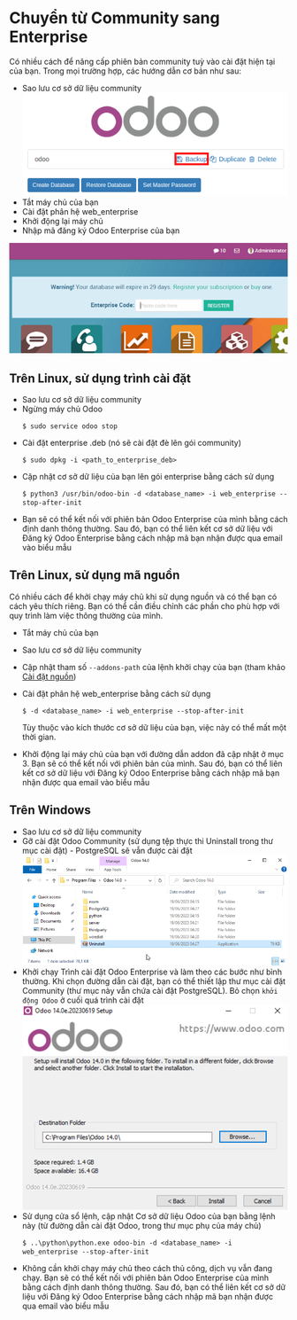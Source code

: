 <a id="setup-enterprise"></a>

# Chuyển từ Community sang Enterprise

Có nhiều cách để nâng cấp phiên bản community tuỳ vào cài đặt hiện tại của bạn. Trong mọi trường hợp, các hướng dẫn cơ bản như sau:

* Sao lưu cơ sở dữ liệu community
  ![image](../../.gitbook/assets/db_manager.png)
* Tắt máy chủ của bạn
* Cài đặt phân hệ web_enterprise
* Khởi động lại máy chủ
* Nhập mã đăng ký Odoo Enterprise của bạn

![image](../../.gitbook/assets/enterprise_code.png)

## Trên Linux, sử dụng trình cài đặt

* Sao lưu cơ sở dữ liệu community
* Ngừng máy chủ Odoo
  ```console
  $ sudo service odoo stop
  ```
* Cài đặt enterprise .deb (nó sẽ cài đặt đè lên gói community)
  ```console
  $ sudo dpkg -i <path_to_enterprise_deb>
  ```
* Cập nhật cơ sở dữ liệu của bạn lên gói enterprise bằng cách sử dụng
  ```console
  $ python3 /usr/bin/odoo-bin -d <database_name> -i web_enterprise --stop-after-init
  ```
* Bạn sẽ có thể kết nối với phiên bản Odoo Enterprise của mình bằng cách định danh thông thường. Sau đó, bạn có thể liên kết cơ sở dữ liệu với Đăng ký Odoo Enterprise bằng cách nhập mã bạn nhận được qua email vào biểu mẫu

## Trên Linux, sử dụng mã nguồn

Có nhiều cách để khởi chạy máy chủ khi sử dụng nguồn và có thể bạn có cách yêu thích riêng. Bạn có thể cần điều chỉnh các phần cho phù hợp với quy trình làm việc thông thường của mình.

* Tắt máy chủ của bạn
* Sao lưu cơ sở dữ liệu community
* Cập nhật tham số `--addons-path` của lệnh khởi chạy của bạn (tham khảo [Cài đặt nguồn](source.md))
* Cài đặt phân hệ web_enterprise bằng cách sử dụng
  ```console
  $ -d <database_name> -i web_enterprise --stop-after-init
  ```

  Tùy thuộc vào kích thước cơ sở dữ liệu của bạn, việc này có thể mất một thời gian.
* Khởi động lại máy chủ của bạn với đường dẫn addon đã cập nhật ở mục 3. Bạn sẽ có thể kết nối với phiên bản của mình. Sau đó, bạn có thể liên kết cơ sở dữ liệu với Đăng ký Odoo Enterprise bằng cách nhập mã bạn nhận được qua email vào biểu mẫu

## Trên Windows

* Sao lưu cơ sở dữ liệu community
* Gỡ cài đặt Odoo Community (sử dụng tệp thực thi Uninstall trong thư mục cài đặt) - PostgreSQL sẽ vẫn được cài đặt
  ![image](../../.gitbook/assets/windows_uninstall.png)
* Khởi chạy Trình cài đặt Odoo Enterprise và làm theo các bước như bình thường. Khi chọn đường dẫn cài đặt, bạn có thể thiết lập thư mục cài đặt Community (thư mục này vẫn chứa cài đặt PostgreSQL). Bỏ chọn `khởi động Odoo` ở cuối quá trình cài đặt
  ![image](../../.gitbook/assets/windows_setup.png)
* Sử dụng cửa sổ lệnh, cập nhật Cơ sở dữ liệu Odoo của bạn bằng lệnh này (từ đường dẫn cài đặt Odoo, trong thư mục phụ của máy chủ)
  ```console
  $ ..\python\python.exe odoo-bin -d <database_name> -i web_enterprise --stop-after-init
  ```
* Không cần khởi chạy máy chủ theo cách thủ công, dịch vụ vẫn đang chạy. Bạn sẽ có thể kết nối với phiên bản Odoo Enterprise của mình bằng cách định danh thông thường. Sau đó, bạn có thể liên kết cơ sở dữ liệu với Đăng ký Odoo Enterprise bằng cách nhập mã bạn nhận được qua email vào biểu mẫu
